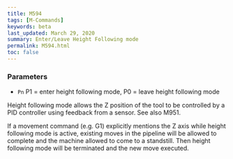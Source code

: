 ```yaml
---
title: M594
tags: [M-Commands] 
keywords: beta 
last_updated: March 29, 2020 
summary: Enter/Leave Height Following mode 
permalink: M594.html
toc: false 
---
```



### Parameters

* `Pn` P1 = enter height following mode, P0 = leave height following mode

Height following mode allows the Z position of the tool to be controlled by a PID controller using feedback from a sensor. See also M951.

If a movement command (e.g. G1) explicitly mentions the Z axis while height following mode is active, existing moves in the pipeline will be allowed to complete and the machine allowed to come to a standstill. Then height following mode will be terminated and the new move executed.

